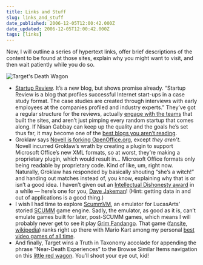 ```yaml
---
title: Links and Stuff
slug: links_and_stuff
date_published: 2006-12-05T12:00:42.000Z
date_updated: 2006-12-05T12:00:42.000Z
tags: [links]
---
```


Now, I will outline a series of hypertext links, offer brief descriptions of the content to be found at those sites, explain why you might want to visit, and then wait patiently while you do so.

![Target's Death Wagon](https://cdn.glitch.global/034ff067-8128-4744-8807-d19cee4142e7/target-death-wagon.jpg?v=1725320737424)

- [Startup Review](http://www.startup-review.com/blog/index.php). It’s a new blog, but shows promise already. “Startup Review is a blog that profiles successful Internet start-ups in a case study format. The case studies are created through interviews with early employees at the companies profiled and industry experts.” They’ve got a regular structure for the reviews, actually [engage with the teams](/2006/11/27/the_starting_li) that built the sites, and aren’t just pimping every random startup that comes along. If Nisan Gabbay can keep up the quality and the goals he’s set thus far, it may become one of the [best blogs you aren’t reading](/2006/12/04/the_best_blogs_).
- Groklaw says [Novell is forking OpenOffice.org](http://www.groklaw.net/article.php?story=20061204130954610), except *they aren’t*. Novell incurred Groklaw’s wrath by creating a plugin to support Microsoft Office’s new XML formats, so at worst, they’re making a proprietary plugin, which would result in… Microsoft Office formats only being readable by proprietary code. Kind of like, um, right now. Naturally, Groklaw has responded by basically shouting “she’s a witch!” and handing out matches instead of, you know, explaining why that is or isn’t a good idea. I haven’t given out an [Intellectual Dishonesty award](/2005/05/24/behold_intellec) in a while — here’s one for you, [Dave Jakeman](http://www.groklaw.net/users.php?mode=profile&amp;uid=8810)! (Hint: getting data in and out of applications is a good thing.)
- I wish I had time to explore [ScummVM](http://www.scummvm.org/), an emulator for LucasArts’ storied [SCUMM](http://en.wikipedia.org/wiki/SCUMM) game engine. Sadly, the emulator, as good as it is, can’t emulate games built for later, post-SCUMM games, which means I will probably never get to see it play [Grim Fandango](http://www.lucasarts.com/products/grim/). That game ([fansite](http://www.grimfandango.net/), [wikipedia](http://en.wikipedia.org/wiki/Grim_Fandango)) ranks right up there with Mario Kart among my personal [best video games of all time](http://www.vox.com/explore/posts/tags/top%205%20games/).
- And finally, Target wins a Truth in Taxonomy accolade for appending the phrase “Near-Death Experiences” to the Browse Similar Items navigation on this [little red wagon](http://www.target.com/gp/detail.html/ref=br_1_4/601-0594664-0576158?ie=UTF8&amp;frombrowse=1&amp;asin=B00000K1VR). You’ll shoot your eye out, kid!
